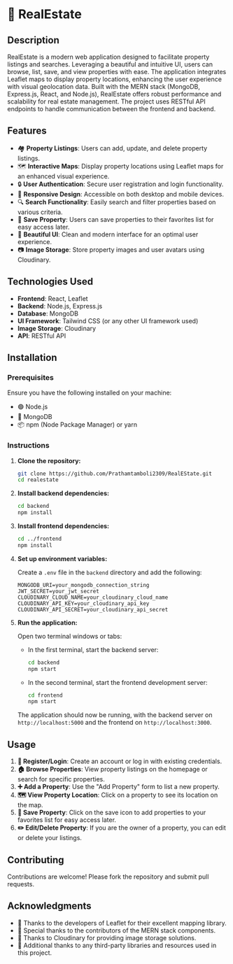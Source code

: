 # 🏡 RealEstate

## Description

RealEstate is a modern web application designed to facilitate property listings and searches. Leveraging a beautiful and intuitive UI, users can browse, list, save, and view properties with ease. The application integrates Leaflet maps to display property locations, enhancing the user experience with visual geolocation data. Built with the MERN stack (MongoDB, Express.js, React, and Node.js), RealEstate offers robust performance and scalability for real estate management. The project uses RESTful API endpoints to handle communication between the frontend and backend.

## Features

- 🏘️ **Property Listings**: Users can add, update, and delete property listings.
- 🗺️ **Interactive Maps**: Display property locations using Leaflet maps for an enhanced visual experience.
- 🔒 **User Authentication**: Secure user registration and login functionality.
- 📱 **Responsive Design**: Accessible on both desktop and mobile devices.
- 🔍 **Search Functionality**: Easily search and filter properties based on various criteria.
- 💾 **Save Property**: Users can save properties to their favorites list for easy access later.
- 🌟 **Beautiful UI**: Clean and modern interface for an optimal user experience.
- 📷 **Image Storage**: Store property images and user avatars using Cloudinary.

## Technologies Used

- **Frontend**: React, Leaflet
- **Backend**: Node.js, Express.js
- **Database**: MongoDB
- **UI Framework**: Tailwind CSS (or any other UI framework used)
- **Image Storage**: Cloudinary
- **API**: RESTful API

## Installation

### Prerequisites

Ensure you have the following installed on your machine:

- 🟢 Node.js
- 🍃 MongoDB
- 📦 npm (Node Package Manager) or yarn

### Instructions

1. **Clone the repository:**

    ```sh
    git clone https://github.com/Prathamtamboli2309/RealEState.git
    cd realestate
    ```

2. **Install backend dependencies:**

    ```sh
    cd backend
    npm install
    ```

3. **Install frontend dependencies:**

    ```sh
    cd ../frontend
    npm install
    ```

4. **Set up environment variables:**

    Create a `.env` file in the `backend` directory and add the following:

    ```env
    MONGODB_URI=your_mongodb_connection_string
    JWT_SECRET=your_jwt_secret
    CLOUDINARY_CLOUD_NAME=your_cloudinary_cloud_name
    CLOUDINARY_API_KEY=your_cloudinary_api_key
    CLOUDINARY_API_SECRET=your_cloudinary_api_secret
    ```

5. **Run the application:**

    Open two terminal windows or tabs:

    - In the first terminal, start the backend server:

      ```sh
      cd backend
      npm start
      ```

    - In the second terminal, start the frontend development server:

      ```sh
      cd frontend
      npm start
      ```

    The application should now be running, with the backend server on `http://localhost:5000` and the frontend on `http://localhost:3000`.

## Usage

1. **🔐 Register/Login**: Create an account or log in with existing credentials.
2. **🏠 Browse Properties**: View property listings on the homepage or search for specific properties.
3. **➕ Add a Property**: Use the "Add Property" form to list a new property.
4. **🗺️ View Property Location**: Click on a property to see its location on the map.
5. **💾 Save Property**: Click on the save icon to add properties to your favorites list for easy access later.
6. **✏️ Edit/Delete Property**: If you are the owner of a property, you can edit or delete your listings.

## Contributing

Contributions are welcome! Please fork the repository and submit pull requests.

## Acknowledgments

- 🙏 Thanks to the developers of Leaflet for their excellent mapping library.
- 🙏 Special thanks to the contributors of the MERN stack components.
- 🙏 Thanks to Cloudinary for providing image storage solutions.
- 🙏 Additional thanks to any third-party libraries and resources used in this project.
